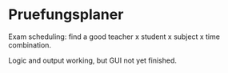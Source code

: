 Pruefungsplaner
===============

Exam scheduling: find a good teacher x student x subject x time combination.

Logic and output working, but GUI not yet finished.
